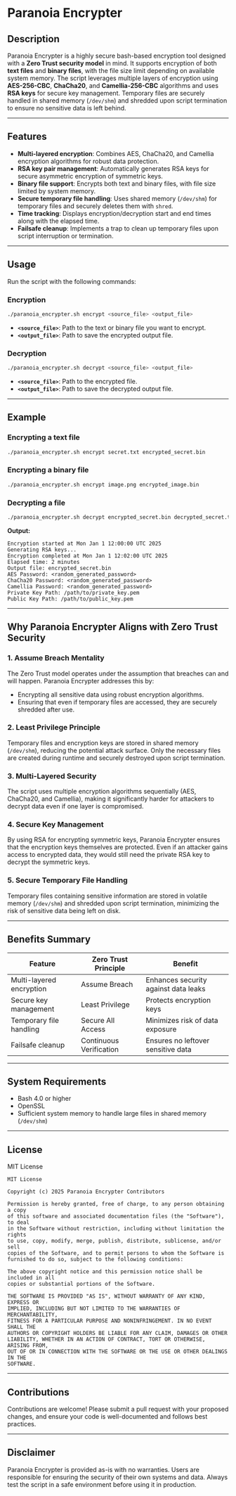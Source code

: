 # Paranoia Encrypter

## Description
Paranoia Encrypter is a highly secure bash-based encryption tool designed with a **Zero Trust security model** in mind. It supports encryption of both **text files** and **binary files**, with the file size limit depending on available system memory. The script leverages multiple layers of encryption using **AES-256-CBC**, **ChaCha20**, and **Camellia-256-CBC** algorithms and uses **RSA keys** for secure key management. Temporary files are securely handled in shared memory (`/dev/shm`) and shredded upon script termination to ensure no sensitive data is left behind.

---

## Features
- **Multi-layered encryption**: Combines AES, ChaCha20, and Camellia encryption algorithms for robust data protection.
- **RSA key pair management**: Automatically generates RSA keys for secure asymmetric encryption of symmetric keys.
- **Binary file support**: Encrypts both text and binary files, with file size limited by system memory.
- **Secure temporary file handling**: Uses shared memory (`/dev/shm`) for temporary files and securely deletes them with `shred`.
- **Time tracking**: Displays encryption/decryption start and end times along with the elapsed time.
- **Failsafe cleanup**: Implements a trap to clean up temporary files upon script interruption or termination.

---

## Usage
Run the script with the following commands:

### Encryption
```bash
./paranoia_encrypter.sh encrypt <source_file> <output_file>
```
- **`<source_file>`**: Path to the text or binary file you want to encrypt.
- **`<output_file>`**: Path to save the encrypted output file.

### Decryption
```bash
./paranoia_encrypter.sh decrypt <source_file> <output_file>
```
- **`<source_file>`**: Path to the encrypted file.
- **`<output_file>`**: Path to save the decrypted output file.

---

## Example
### Encrypting a text file
```bash
./paranoia_encrypter.sh encrypt secret.txt encrypted_secret.bin
```

### Encrypting a binary file
```bash
./paranoia_encrypter.sh encrypt image.png encrypted_image.bin
```

### Decrypting a file
```bash
./paranoia_encrypter.sh decrypt encrypted_secret.bin decrypted_secret.txt
```

**Output:**
```
Encryption started at Mon Jan 1 12:00:00 UTC 2025
Generating RSA keys...
Encryption completed at Mon Jan 1 12:02:00 UTC 2025
Elapsed time: 2 minutes
Output file: encrypted_secret.bin
AES Password: <random_generated_password>
ChaCha20 Password: <random_generated_password>
Camellia Password: <random_generated_password>
Private Key Path: /path/to/private_key.pem
Public Key Path: /path/to/public_key.pem
```

---

## Why Paranoia Encrypter Aligns with Zero Trust Security

### 1. **Assume Breach Mentality**
The Zero Trust model operates under the assumption that breaches can and will happen. Paranoia Encrypter addresses this by:
- Encrypting all sensitive data using robust encryption algorithms.
- Ensuring that even if temporary files are accessed, they are securely shredded after use.

### 2. **Least Privilege Principle**
Temporary files and encryption keys are stored in shared memory (`/dev/shm`), reducing the potential attack surface. Only the necessary files are created during runtime and securely destroyed upon script termination.

### 3. **Multi-Layered Security**
The script uses multiple encryption algorithms sequentially (AES, ChaCha20, and Camellia), making it significantly harder for attackers to decrypt data even if one layer is compromised.

### 4. **Secure Key Management**
By using RSA for encrypting symmetric keys, Paranoia Encrypter ensures that the encryption keys themselves are protected. Even if an attacker gains access to encrypted data, they would still need the private RSA key to decrypt the symmetric keys.

### 5. **Secure Temporary File Handling**
Temporary files containing sensitive information are stored in volatile memory (`/dev/shm`) and shredded upon script termination, minimizing the risk of sensitive data being left on disk.

---

## Benefits Summary
| Feature                | Zero Trust Principle     | Benefit                                  |
|------------------------|--------------------------|------------------------------------------|
| Multi-layered encryption | Assume Breach            | Enhances security against data leaks     |
| Secure key management    | Least Privilege          | Protects encryption keys                |
| Temporary file handling  | Secure All Access        | Minimizes risk of data exposure         |
| Failsafe cleanup         | Continuous Verification  | Ensures no leftover sensitive data      |

---

## System Requirements
- Bash 4.0 or higher
- OpenSSL
- Sufficient system memory to handle large files in shared memory (`/dev/shm`)

---

## License
MIT License

```
MIT License

Copyright (c) 2025 Paranoia Encrypter Contributors

Permission is hereby granted, free of charge, to any person obtaining a copy
of this software and associated documentation files (the "Software"), to deal
in the Software without restriction, including without limitation the rights
to use, copy, modify, merge, publish, distribute, sublicense, and/or sell
copies of the Software, and to permit persons to whom the Software is
furnished to do so, subject to the following conditions:

The above copyright notice and this permission notice shall be included in all
copies or substantial portions of the Software.

THE SOFTWARE IS PROVIDED "AS IS", WITHOUT WARRANTY OF ANY KIND, EXPRESS OR
IMPLIED, INCLUDING BUT NOT LIMITED TO THE WARRANTIES OF MERCHANTABILITY,
FITNESS FOR A PARTICULAR PURPOSE AND NONINFRINGEMENT. IN NO EVENT SHALL THE
AUTHORS OR COPYRIGHT HOLDERS BE LIABLE FOR ANY CLAIM, DAMAGES OR OTHER
LIABILITY, WHETHER IN AN ACTION OF CONTRACT, TORT OR OTHERWISE, ARISING FROM,
OUT OF OR IN CONNECTION WITH THE SOFTWARE OR THE USE OR OTHER DEALINGS IN THE
SOFTWARE.
```

---

## Contributions
Contributions are welcome! Please submit a pull request with your proposed changes, and ensure your code is well-documented and follows best practices.

---

## Disclaimer
Paranoia Encrypter is provided as-is with no warranties. Users are responsible for ensuring the security of their own systems and data. Always test the script in a safe environment before using it in production.

